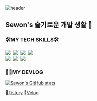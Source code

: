 ![header](https://capsule-render.vercel.app/api?type=waving&color=auto&height=300&section=header&text=Sewon's%20DevLife&fontSize=90)


## Sewon's 슬기로운 개발 생활 👋
 
### 🛠MY TECH SKILLS🛠    

<img src="https://img.shields.io/badge/Python-3776AB?style=flat-square&logo=Python&logoColor=white"/>&nbsp;
<img src="https://img.shields.io/badge/Java-007396?style=flat-square&logo=Java&logoColor=white"/>&nbsp;
<img src="https://img.shields.io/badge/Django-092E20?style=flat-square&logo=Django&logoColor=white"/>&nbsp;
<img src="https://img.shields.io/badge/SpringBoot-6DB33F?style=flat-square&logo=Springboot&logoColor=white"/>&nbsp;   
<img src="https://img.shields.io/badge/Docker-2496ED?style=flat-square&logo=Docker&logoColor=white"/>&nbsp;
<img src="https://img.shields.io/badge/Git-181717?style=flat-square&logo=git&logoColor=white"/>&nbsp;
<img src="https://img.shields.io/badge/MySQL-4479A1?style=flat-square&logo=mysql&logoColor=white"/>&nbsp;   


### ✍🏻MY DEVLOG

[![Sewon's GitHub stats](https://github-readme-stats.vercel.app/api?username=sw-develop&count_private=true&show_icons=true&theme=radical)](https://github.com/anuraghazra/github-readme-stats)

📎[Tistory](https://fordevelop.tistory.com)
📎[Velog](https://velog.io/@fordevelop)   


<!--
**sw-develop/sw-develop** is a ✨ _special_ ✨ repository because its `README.md` (this file) appears on your GitHub profile.

Here are some ideas to get you started:

- 🔭 I’m currently working on ...
- 🌱 I’m currently learning ...
- 👯 I’m looking to collaborate on ...
- 🤔 I’m looking for help with ...
- 💬 Ask me about ...
- 📫 How to reach me: ...
- 😄 Pronouns: ...
- ⚡ Fun fact: ...
-->
